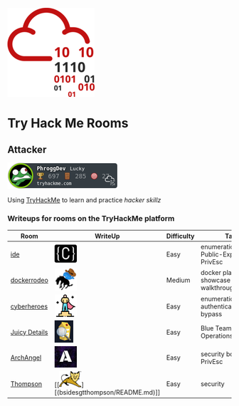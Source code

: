 ![THM_Rooms](imgs/tryhackmelogo.png)
# Try Hack Me Rooms

## Attacker
<!-- ![tryhackme stats](https://tryhackme-badges.s3.amazonaws.com/PhroggDev.png) not updated properly? -->
![tryhackme stats](https://github.com/PhroggDev/THM_Rooms/raw/master/assets/thm_propic.png)

 Using [TryHackMe](https://tryhackme.com) to learn and practice *hacker skillz*

### Writeups for rooms on the TryHackMe platform  
| Room | WriteUp | Difficulty | Tags |  
| ---- | ------- | ---------- | ---- |
| [ide](https://tryhackme.com/room/ide) | [![ide room logo](imgs/ide_room_logo-50x50.png)](ide/README.md) | Easy | enumeration FTP Public-Exploit PrivEsc |
| [dockerrodeo](https://tryhackme.com/room/dockerrodeo) | [![The Docker Rodeo](imgs/dockerrodeo_room_logo-50x50.png)](dockerrodeo/README.md) | Medium | docker playground showcase walkthrough |
| [cyberheroes](https://tryhackme.com/room/cyberheroes) | [![CyberHeroes](imgs/cyberheroes_room_logo-50x50.png)](cyberheroes/README.md) | Easy | enumeration authentication bypass |
| [Juicy Details](https://tryhackme.com/room/juicydetails) | [![juicydetails room logo](imgs/juicydetailsRoomLogo_50x50.png)](juicydetails/README.md) | Easy | Blue Team:Security Operations:Logs:Web |
| [ArchAngel](https://tryhackme.com/room/archangel) | [![ArchAngel](imgs/archAngel-50x50.jpeg)](archangel/README.md) |Easy | security boot2root lfi PrivEsc |
| [Thompson](https://tryhackme.com/room/bsidesgtthompson) | [[![room logo](imgs/thompson_room_logo.png)][(bsidesgtthompson/README.md)]] | Easy | security |
